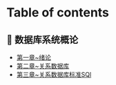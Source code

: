 # Table of contents

## 📒 数据库系统概论 <a href="#introduction-to-database-systems" id="introduction-to-database-systems"></a>

* [第一章\~绪论](README.md)
* [第二章\~关系数据库](introduction-to-database-systems/relational-database.md)
* [第三章\~关系数据库标准SQl](introduction-to-database-systems/structured-query-language.md)
